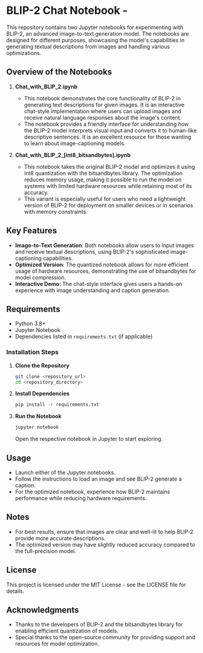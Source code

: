 # BLIP-2 Chat Notebook - 

This repository contains two Jupyter notebooks for experimenting with BLIP-2, an advanced image-to-text generation model. The notebooks are designed for different purposes, showcasing the model's capabilities in generating textual descriptions from images and handling various optimizations.

## Overview of the Notebooks

1. **Chat_with_BLIP_2.ipynb**
   - This notebook demonstrates the core functionality of BLIP-2 in generating text descriptions for given images. It is an interactive chat-style implementation where users can upload images and receive natural language responses about the image's content.
   - The notebook provides a friendly interface for understanding how the BLIP-2 model interprets visual input and converts it to human-like descriptive sentences. It is an excellent resource for those wanting to learn about image-captioning models.

2. **Chat_with_BLIP_2_[int8_bitsandbytes].ipynb**
   - This notebook takes the original BLIP-2 model and optimizes it using int8 quantization with the bitsandbytes library. The optimization reduces memory usage, making it possible to run the model on systems with limited hardware resources while retaining most of its accuracy.
   - This variant is especially useful for users who need a lightweight version of BLIP-2 for deployment on smaller devices or in scenarios with memory constraints.

## Key Features

- **Image-to-Text Generation**: Both notebooks allow users to input images and receive textual descriptions, using BLIP-2's sophisticated image-captioning capabilities.
- **Optimized Version**: The quantized notebook allows for more efficient usage of hardware resources, demonstrating the use of bitsandbytes for model compression.
- **Interactive Demo**: The chat-style interface gives users a hands-on experience with image understanding and caption generation.

## Requirements

- Python 3.8+
- Jupyter Notebook
- Dependencies listed in `requirements.txt` (if applicable)

### Installation Steps

1. **Clone the Repository**
   ```sh
   git clone <repository_url>
   cd <repository_directory>
   ```

2. **Install Dependencies**
   ```sh
   pip install -r requirements.txt
   ```

3. **Run the Notebook**
   ```sh
   jupyter notebook
   ```

   Open the respective notebook in Jupyter to start exploring.

## Usage

- Launch either of the Jupyter notebooks.
- Follow the instructions to load an image and see BLIP-2 generate a caption.
- For the optimized notebook, experience how BLIP-2 maintains performance while reducing hardware requirements.

## Notes

- For best results, ensure that images are clear and well-lit to help BLIP-2 provide more accurate descriptions.
- The optimized version may have slightly reduced accuracy compared to the full-precision model.

## License

This project is licensed under the MIT License - see the LICENSE file for details.

## Acknowledgments

- Thanks to the developers of BLIP-2 and the bitsandbytes library for enabling efficient quantization of models.
- Special thanks to the open-source community for providing support and resources for model optimization.

